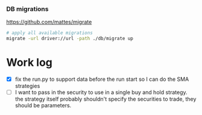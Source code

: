 ### DB migrations

https://github.com/mattes/migrate

```bash
# apply all available migrations
migrate -url driver://url -path ./db/migrate up
```

# Work log

- [x] fix the run.py to support data before the run start so I can do the SMA strategies
- [ ] I want to pass in the security to use in a single buy and hold strategy. the strategy itself probably shouldn't specify the securities to trade, they should be parameters.
